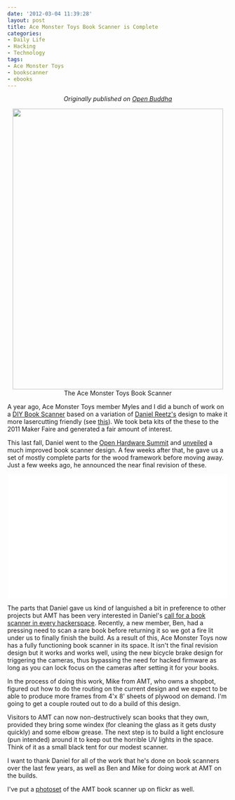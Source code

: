 ```yaml
---
date: '2012-03-04 11:39:28'
layout: post
title: Ace Monster Toys Book Scanner is Complete
categories:
- Daily Life
- Hacking
- Technology
tags:
- Ace Monster Toys
- bookscanner
- ebooks
---
```

<p style="text-align:center"><em>Originally published on <a href="http://www.openbuddha.com/2012/03/04/AMT-Book-Scanner-is-Complete/">Open Buddha</a></em></p>
<p style="text-align:center"><a href="http://www.flickr.com/photos/albill/6919535845/" title="AMT Book Scanner"><img src="http://farm8.staticflickr.com/7037/6919535845_3c0d43f594_z.jpg" width="480" height="640" alt=""></a><br>The Ace Monster Toys Book Scanner</p>

A year ago, Ace Monster Toys member Myles and I did a bunch of work on a [DIY Book Scanner](http://www.diybookscanner.org) based on a variation of [Daniel Reetz's](http://www.danreetz.com) design to make it more lasercutting friendly (see [this](http://www.openbuddha.com/2011/03/13/diy-book-scanner-is-almost-complete/)). We took beta kits of the these to the 2011 Maker Faire and generated a fair amount of interest.

This last fall, Daniel went to the [Open Hardware Summit](http://www.openhardwaresummit.org) and [unveiled](http://www.openbuddha.com/2011/09/22/daniel-reetz-unveils-new-diy-book-scanner-at-open-hardware-summit/) a much improved book scanner design. A few weeks after that, he gave us a set of mostly complete parts for the wood framework before moving away. Just a few weeks ago, he announced the near final revision of these.

<div style="text-align: center;"><object height="281" width="500"><param name="allowfullscreen" value="true"><param name="allowscriptaccess" value="always"><param name="movie" value="http://vimeo.com/moogaloop.swf?clip_id=29184137&amp;server=vimeo.com&amp;show_title=0&amp;show_byline=0&amp;show_portrait=0&amp;color=ffffff&amp;fullscreen=1&amp;autoplay=0&amp;loop=0"><embed src="http://vimeo.com/moogaloop.swf?clip_id=29184137&amp;server=vimeo.com&amp;show_title=0&amp;show_byline=0&amp;show_portrait=0&amp;color=ffffff&amp;fullscreen=1&amp;autoplay=0&amp;loop=0" type="application/x-shockwave-flash" allowfullscreen="true" allowscriptaccess="always" height="281" width="500"></object></div>

The parts that Daniel gave us kind of languished a bit in preference to other projects but AMT has been very interested in Daniel's [call for a book scanner in every hackerspace](http://diybookscanner.org/forum/viewtopic.php?f=1&t=1192). Recently, a new member, Ben, had a pressing need to scan a rare book before returning it so we got a fire lit under us to finally finish the build. As a result of this, Ace Monster Toys now has a fully functioning book scanner in its space. It isn't the final revision design but it works and works well, using the new bicycle brake design for triggering the cameras, thus bypassing the need for hacked firmware as long as you can lock focus on the cameras after setting it for your books.

In the process of doing this work, Mike from AMT, who owns a shopbot, figured out how to do the routing on the current design and we expect to be able to produce more frames from 4'x 8' sheets of plywood on demand. I'm going to get a couple routed out to do a build of this design.

Visitors to AMT can now non-destructively scan books that they own, provided they bring some windex (for cleaning the glass as it gets dusty quickly) and some elbow grease. The next step is to build a light enclosure (pun intended) around it to keep out the horrible UV lights in the space. Think of it as a small black tent for our modest scanner.

I want to thank Daniel for all of the work that he's done on book scanners over the last few years, as well as Ben and Mike for doing work at AMT on the builds.

I've put a [photoset](http://www.flickr.com/photos/albill/sets/72157629425799587/) of the AMT book scanner up on flickr as well.